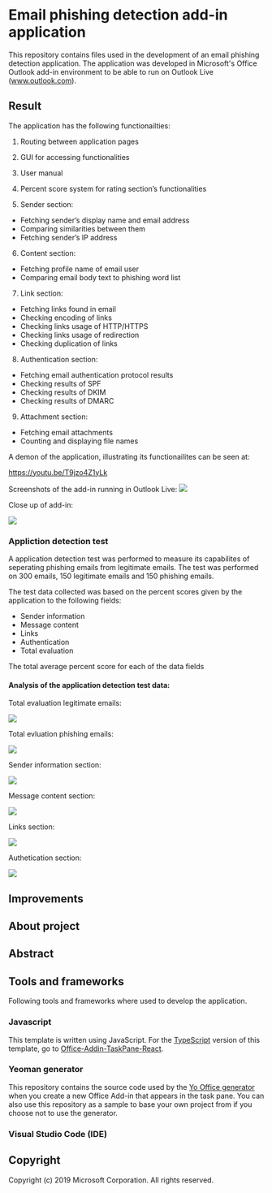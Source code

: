 # Email phishing detection add-in application

This repository contains files used in the development of an email phishing detection application. The application was developed in Microsoft's Office Outlook add-in environment to be able to run on Outlook Live (www.outlook.com).

## Result

The application has the following functionailties:

1.	Routing between application pages
2.	GUI for accessing functionalities
3.	User manual
4.	Percent score system for rating section’s functionalities

5.	Sender section:
  - Fetching sender’s display name and email address
  - Comparing similarities between them
  - Fetching sender’s IP address

6.	Content section:
  - Fetching profile name of email user
  - Comparing email body text to phishing word list
7.	Link section:
  - Fetching links found in email
  - Checking encoding of links
  - Checking links usage of HTTP/HTTPS
  - Checking links usage of redirection
  - Checking duplication of links
8.	Authentication section:
  - Fetching email authentication protocol results
  - Checking results of SPF
  - Checking results of DKIM
  - Checking results of DMARC
9.	Attachment section:
  - Fetching email attachments
  - Counting and displaying file names
  
A demon of the application, illustrating its functionailites can be seen at:

  https://youtu.be/T9jzo4Z1yLk


Screenshots of the add-in running in Outlook Live:
![](figures/add_in_in_outlook.png)

Close up of add-in:

![](figures/add_in_close_up.png)

### Appliction detection test

A application detection test was performed to measure its capabilites of seperating phishing emails from legitimate emails.
The test was performed on 300 emails, 150 legitimate emails and 150 phishing emails.

The test data collected was based on the percent scores given by the application to the following fields:
  - Sender information
  - Message content
  - Links
  - Authentication
  - Total evaluation

The total average percent score for each of the data fields


#### Analysis of the application detection test data:

Total evaluation legitimate emails:

![](figures/tot_eva_150_legit_emails.png)

Total evluation phishing emails:

![](figures/tot_eva_150_phishing_emails.png)

Sender information section:

![](figures/sender_section_emails.png)

Message content section:

![](figures/content_section_emails.png)

Links section:

![](figures/links_section_emails.png)

Authetication section:

![](figures/authentication_section_links.png)

## Improvements

## About project

## Abstract

## Tools and frameworks

Following tools and frameworks where used to develop the application.

### Javascript
This template is written using JavaScript. For the [TypeScript](http://www.typescriptlang.org/) version of this template, go to [Office-Addin-TaskPane-React](https://github.com/OfficeDev/Office-Addin-TaskPane-React).

### Yeoman generator
This repository contains the source code used by the [Yo Office generator](https://github.com/OfficeDev/generator-office) when you create a new Office Add-in that appears in the task pane. You can also use this repository as a sample to base your own project from if you choose not to use the generator. 

### Visual Studio Code (IDE)


## Copyright

Copyright (c) 2019 Microsoft Corporation. All rights reserved.
